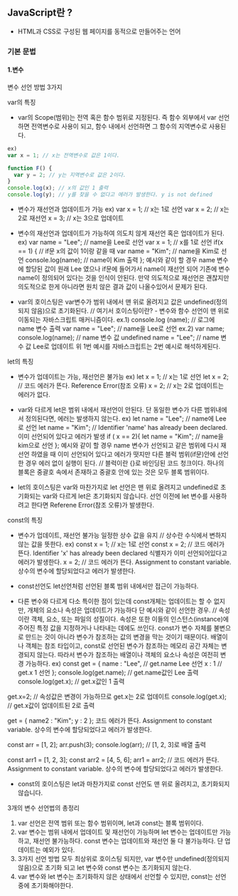 ## JavaScript란 ?
- HTML과 CSS로 구성된 웹 페이지를 동적으로 만들어주는 언어

### 기본 문법

#### 1.변수
변수 선언 방법 3가지

var의 특징
- var의 Scope(범위)는 전역 혹은 함수 범위로 지정된다. 즉 함수 외부에서 var 선언하면 전역변수로 사용이 되고, 함수 내에서 선언하면 그 함수의 지역변수로 사용된다.
``` javascript
ex)
var x = 1; // x는 전역변수로 값은 1이다.

function F() {
  var y = 2; // y는 지역변수로 값은 2이다.
}
console.log(x); // x의 값인 1 출력
console.log(y); // y를 찾을 수 없다고 에러가 발생한다. y is not defined
```
- 변수가 재선언과 업데이트가 가능
ex)
var x = 1; // x는 1로 선언
var x = 2; // x는 2로 재선언
x = 3; // x는 3으로 업데이트

- 변수의 재선언과 업데이트가 가능하여 의도치 않게 재선언 혹은 업데이트가 된다.
ex)
var name = "Lee"; // name을 Lee로 선언
var x = 1; // x를 1로 선언
if(x == 1) { // if문 x의 값이 1이랑 같을 때 
  var name = "Kim"; // name을 Kim로 선언
  console.log(name); // name이 Kim 출력
};
예시와 같이 할 경우 name 변수에 할당된 값이 원래 Lee 였으나 if문에 들어가서 name이 재선언 되어 기존에 변수 name이 정의되어 있다는 것을 인식이 안된다.
만약 의도적으로 재선언은 괜찮지만 의도적으로 한게 아니라면 원치 않은 결과 값이 나올수있어서 문제가 된다.

- var의 호이스팅은 var변수가 범위 내에서 맨 위로 올려지고 값은 undefined(정의되지 않음)으로 초기화된다. // 여기서 호이스팅이란? - 변수와 함수 선언이 맨 위로 이동되는 자바스크립트 매커니즘이다.
ex.1)
console.log (name); // 로그에 name 변수 출력
var name = "Lee"; // name을 Lee로 선언
ex.2)
var name;
console.log(name); // name 변수 값 undefined
name = "Lee"; // name 변수 값 Lee로 업데이트
위 1번 예시를 자바스크립트는 2번 예시로 해석하게된다.  

let의 특징
- 변수가 업데이트는 가능, 재선언은 불가능
ex)
let x = 1; // x는 1로 선언
let x = 2; // 코드 에러가 뜬다. Reference Error(참조 오류)
x = 2; // x는 2로 업데이트는 에러가 없다.

- var와 다르게 let은 범위 내에서 재선언이 안된다. 단 동일한 변수가 다른 범위내에서 정의된다면, 에러는 발생하지 않는다.
ex) 
let name = "Lee"; // name에 Lee로 선언
let name = "Kim"; // Identifier 'name' has already been declared. 이미 선언되어 있다고 에러가 발생
if ( x == 2){
  let name = "Kim"; // name을 kim으로 선언
};
예시와 같이 할 경우 name 변수가 선언되고 같은 범위에 다시 재선언 하였을 때 이미 선언되어 있다고 에러가 떳지만 다른 블럭 범위(if문)안에 선언한 경우 에러 없이 실행이 된다.  // 블럭이란 {}로 바인딩된 코드 청크이다. 하나의 블록은 중괄호 속에서 존재하고 중괄호 안에 있는 것은 모두 블록 범위이다.

- let의 호이스팅은 var와 마찬가지로 let 선언은 맨 위로 올려지고 undefined로 초기화되는 var와 다르게 let은 초기화되지 않습니다. 선언 이전에 let 변수를 사용하려고 한다면 Referene Error(참조 오류)가 발생한다.

const의 특징
- 변수가 업데이트, 재선언 불가능 일정한 상수 값을 유지 // 상수란 수식에서 변하지 않는 값을 뜻한다.
ex)
const x = 1; // x는 1로 선언
const x = 2; // 코드 에러가 뜬다. Identifier 'x' has already been declared 식별자가 이미 선언되어있다고 에러가 발생한다.
x = 2; // 코드 에러가 뜬다. Assignment to constant variable.  상수의 변수에 할당되었다고 에러가 발생한다.

- const선언도 let선언처럼 선언된 블록 범위 내에서만 접근이 가능하다.

- 다른 변수와 다르게 다소 특이한 점이 있는데 const개체는 업데이트는 할 수 없지만, 개체의 요소나 속성은 업데이트가 가능하다 단 예시와 같이 선언한 경우. // 속성이란 객체, 요소, 또는 파일의 성질이다. 속성은 또한 이들의 인스턴스(instance)에 주어진 특정 값을 지정하거나 나타내는 데에도 쓰인다.
  const가 변수 자체를 불변으로 만드는 것이 아니라 변수가 참조하는 값의 변경을 막는 것이기 때문이다. 배열이나 객체는 참조 타입이고, const로 선언된 변수가 참조하는 메모리 공간 자체는 변경되지 않는다. 따라서 변수가 참조하는 배열이나 객체의 요소나 속성은 여전히 변경 가능하다.
ex)
const get = {
    name : "Lee", // get.name Lee 선언
    x : 1 // get.x 1 선언
};
console.log(get.name); // get.name값인 Lee 출력
console.log(get.x); // get.x값인 1 출력

get.x=2; // 속성값은 변경이 가능하므로 get.x는 2로 업데이트
console.log(get.x); // get.x값이 업데이트된 2로 출력

get = {
  name2 : "Kim";
  y : 2
}; 코드 에러가 뜬다. Assignment to constant variable.  상수의 변수에 할당되었다고 에러가 발생한다.

const arr = [1, 2];
arr.push(3);
console.log(arr); // [1, 2, 3]로 배열 출력

const arr1 = [1, 2, 3];
const arr2 = [4, 5, 6];
arr1 = arr2; // 코드 에러가 뜬다. Assignment to constant variable.  상수의 변수에 할당되었다고 에러가 발생한다.

- const의 호이스팅은 let과 마찬가지로 const 선언도 맨 위로 올려지고, 초기화되지 않습니다.

3개의 변수 선언법의 총정리
1. var 선언은 전역 범위 또는 함수 범위이며, let과 const는 블록 범위이다.
2. var 변수는 범위 내에서 업데이트 및 재선언이 가능하며 let 변수는 업데이트만 가능하고, 재선언 불가능하다. const 변수는 업데이트와 재선언 둘 다 불가능하다. 단 업데이트는 예외가 있다.
3. 3가지 선언 방법 모두 최상위로 호이스팅 되지만, var 변수만 undefined(정의되지 않음)으로 초기화 되고 let 변수와 const 변수는 초기화되지 않는다.
4. var 변수와 let 변수는 초기화하지 않은 상태에서 선언할 수 있지만, const는 선언 중에 초기화해야한다.





